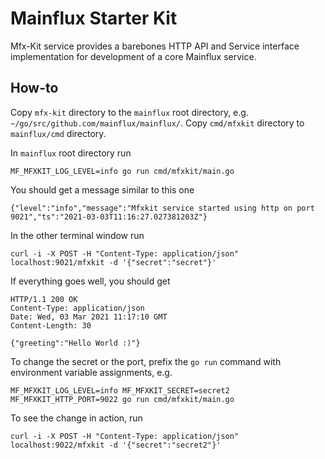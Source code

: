 # Mainflux Starter Kit

Mfx-Kit service provides a barebones HTTP API and Service interface implementation for development of a core Mainflux service.

## How-to

Copy `mfx-kit` directory to the `mainflux` root directory, e.g. `~/go/src/github.com/mainflux/mainflux/`. Copy `cmd/mfxkit` directory to `mainflux/cmd` directory.

In `mainflux` root directory run

```
MF_MFXKIT_LOG_LEVEL=info go run cmd/mfxkit/main.go
```

You should get a message similar to this one

```
{"level":"info","message":"Mfxkit service started using http on port 9021","ts":"2021-03-03T11:16:27.027381203Z"}
```

In the other terminal window run 

```
curl -i -X POST -H "Content-Type: application/json" localhost:9021/mfxkit -d '{"secret":"secret"}'
```

If everything goes well, you should get

```
HTTP/1.1 200 OK
Content-Type: application/json
Date: Wed, 03 Mar 2021 11:17:10 GMT
Content-Length: 30

{"greeting":"Hello World :)"}
```

To change the secret or the port, prefix the `go run` command with environment variable assignments, e.g.

```
MF_MFXKIT_LOG_LEVEL=info MF_MFXKIT_SECRET=secret2 MF_MFXKIT_HTTP_PORT=9022 go run cmd/mfxkit/main.go
```

To see the change in action, run

```
curl -i -X POST -H "Content-Type: application/json" localhost:9022/mfxkit -d '{"secret":"secret2"}'
```
